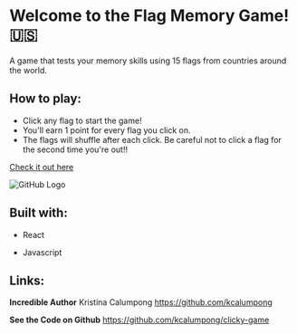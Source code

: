 # Welcome to the Flag Memory Game! :us:

A game that tests your memory skills using 15 flags from countries around the world. 

## How to play:

* Click any flag to start the game! 
* You'll earn 1 point for every flag you click on. 
* The flags will shuffle after each click. Be careful not to click a flag for the second time you're out!!

[Check it out here](http://github.com)

![GitHub Logo](../public/images/gif.gif)

## Built with:

* React 

* Javascript

## Links:

**Incredible Author** Kristina Calumpong https://github.com/kcalumpong

**See the Code on Github** https://github.com/kcalumpong/clicky-game


